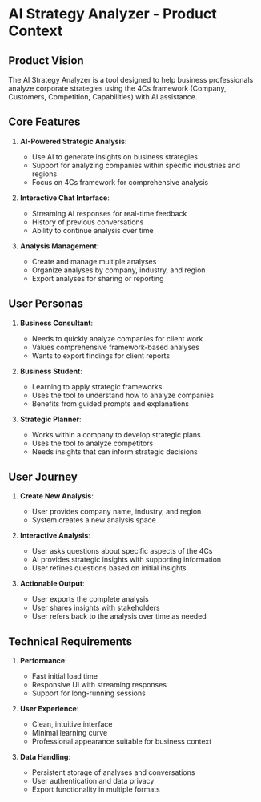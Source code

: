 # AI Strategy Analyzer - Product Context

## Product Vision

The AI Strategy Analyzer is a tool designed to help business professionals analyze corporate strategies using the 4Cs framework (Company, Customers, Competition, Capabilities) with AI assistance.

## Core Features

1. **AI-Powered Strategic Analysis**:

   - Use AI to generate insights on business strategies
   - Support for analyzing companies within specific industries and regions
   - Focus on 4Cs framework for comprehensive analysis

2. **Interactive Chat Interface**:

   - Streaming AI responses for real-time feedback
   - History of previous conversations
   - Ability to continue analysis over time

3. **Analysis Management**:
   - Create and manage multiple analyses
   - Organize analyses by company, industry, and region
   - Export analyses for sharing or reporting

## User Personas

1. **Business Consultant**:

   - Needs to quickly analyze companies for client work
   - Values comprehensive framework-based analyses
   - Wants to export findings for client reports

2. **Business Student**:

   - Learning to apply strategic frameworks
   - Uses the tool to understand how to analyze companies
   - Benefits from guided prompts and explanations

3. **Strategic Planner**:
   - Works within a company to develop strategic plans
   - Uses the tool to analyze competitors
   - Needs insights that can inform strategic decisions

## User Journey

1. **Create New Analysis**:

   - User provides company name, industry, and region
   - System creates a new analysis space

2. **Interactive Analysis**:

   - User asks questions about specific aspects of the 4Cs
   - AI provides strategic insights with supporting information
   - User refines questions based on initial insights

3. **Actionable Output**:
   - User exports the complete analysis
   - User shares insights with stakeholders
   - User refers back to the analysis over time as needed

## Technical Requirements

1. **Performance**:

   - Fast initial load time
   - Responsive UI with streaming responses
   - Support for long-running sessions

2. **User Experience**:

   - Clean, intuitive interface
   - Minimal learning curve
   - Professional appearance suitable for business context

3. **Data Handling**:
   - Persistent storage of analyses and conversations
   - User authentication and data privacy
   - Export functionality in multiple formats
